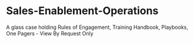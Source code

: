 # Sales-Enablement-Operations
A glass case holding Rules of Engagement, Training Handbook, Playbooks, One Pagers - View By Request Only
